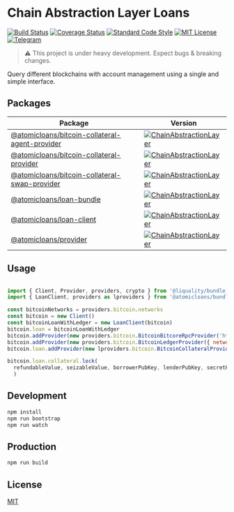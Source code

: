 # Chain Abstraction Layer Loans

[![Build Status](https://travis-ci.org/AtomicLoans/chainabstractionlayer-loans.svg?branch=master)](https://travis-ci.org/AtomicLoans/chainabstractionlayer-loans)
[![Coverage Status](https://coveralls.io/repos/github/AtomicLoans/chainabstractionlayer-loans/badge.svg?branch=add-travis)](https://coveralls.io/github/AtomicLoans/chainabstractionlayer-loans?branch=add-travis)
[![Standard Code Style](https://img.shields.io/badge/codestyle-standard-brightgreen.svg)](https://github.com/standard/standard)
[![MIT License](https://img.shields.io/badge/license-MIT-brightgreen.svg)](./LICENSE.md)
[![Telegram](https://img.shields.io/badge/chat-on%20telegram-blue.svg)](https://t.me/Atomic_Loans)

> :warning: This project is under heavy development. Expect bugs & breaking changes.

Query different blockchains with account management using a single and simple interface.

## Packages

|Package|Version|
|---|---|
|[@atomicloans/bitcoin-collateral-agent-provider](./packages/bitcoin-collateral-agent-provider)|[![ChainAbstractionLayer](https://img.shields.io/npm/v/@atomicloans/bitcoin-collateral-agent-provider.svg)](https://npmjs.com/package/@atomicloans/bitcoin-collateral-agent-provider)|
|[@atomicloans/bitcoin-collateral-provider](./packages/bitcoin-collateral-provider)|[![ChainAbstractionLayer](https://img.shields.io/npm/v/@atomicloans/bitcoin-collateral-provider.svg)](https://npmjs.com/package/@atomicloans/bitcoin-collateral-provider)|
|[@atomicloans/bitcoin-collateral-swap-provider](./packages/bitcoin-collateral-swap-provider)|[![ChainAbstractionLayer](https://img.shields.io/npm/v/@atomicloans/bitcoin-collateral-swap-provider.svg)](https://npmjs.com/package/@atomicloans/bitcoin-collateral-swap-provider)|
|[@atomicloans/loan-bundle](./packages/loan-bundle)|[![ChainAbstractionLayer](https://img.shields.io/npm/v/@atomicloans/loan-bundle.svg)](https://npmjs.com/package/@atomicloans/loan-bundle)|
|[@atomicloans/loan-client](./packages/loan-client)|[![ChainAbstractionLayer](https://img.shields.io/npm/v/@atomicloans/loan-client.svg)](https://npmjs.com/package/@atomicloans/loan-client)|
|[@atomicloans/provider](./packages/provider)|[![ChainAbstractionLayer](https://img.shields.io/npm/v/@atomicloans/provider.svg)](https://npmjs.com/package/@atomicloans/provider)|

## Usage

```javascript

import { Client, Provider, providers, crypto } from '@liquality/bundle'
import { LoanClient, providers as lproviders } from '@atomicloans/bundle'

const bitcoinNetworks = providers.bitcoin.networks
const bitcoin = new Client()
const bitcoinLoanWithLedger = new LoanClient(bitcoin)
bitcoin.loan = bitcoinLoanWithLedger
bitcoin.addProvider(new providers.bitcoin.BitcoinBitcoreRpcProvider('https://liquality.io/bitcointestnetrpc/', 'bitcoin', 'local321'))
bitcoin.addProvider(new providers.bitcoin.BitcoinLedgerProvider({ network: bitcoinNetworks['bitcoin_testnet'], segwit: false }))
bitcoin.loan.addProvider(new lproviders.bitcoin.BitcoinCollateralProvider({ network: bitcoinNetworks['bitcoin_testnet'] }))

bitcoin.loan.collateral.lock(
  refundableValue, seizableValue, borrowerPubKey, lenderPubKey, secretHashA1, secretHashA2, secretHashB1, secretHashB2, loanExpiration, biddingExpiration, seizureExpiration
  )
```


## Development

```bash
npm install
npm run bootstrap
npm run watch
```


## Production

```bash
npm run build
```


## License

[MIT](./LICENSE.md)
